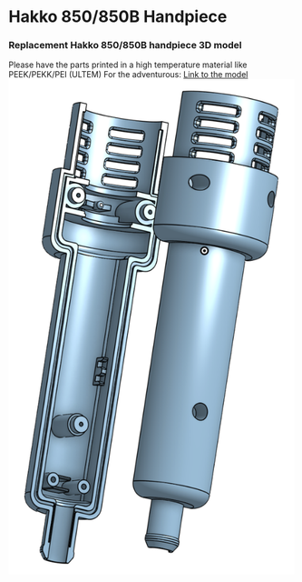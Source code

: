 # Hakko 850/850B Handpiece
### Replacement Hakko 850/850B handpiece 3D model
Please have the parts printed in a high temperature material like PEEK/PEKK/PEI (ULTEM)
For the adventurous: [Link to the model](https://cad.onshape.com/documents/10d17fae411ed7ead9d7a654/w/68390f57cb2ea4449538cefd/e/f55f2154148b2f9288bb34ca?renderMode=0&uiState=6674dc3055737c27e58ddc8d)
![Hakko 850 Handpiece Image](https://github.com/Xorlent/Hakko-850-Handpiece/blob/main/images/Hakko850_Handpiece.png)
